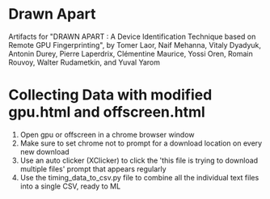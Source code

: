 # Drawn Apart

Artifacts for "DRAWN APART : A Device Identification Technique based on Remote GPU Fingerprinting", by Tomer Laor, Naif Mehanna, Vitaly Dyadyuk, Antonin Durey, Pierre Laperdrix, Clémentine Maurice, Yossi Oren, Romain Rouvoy, Walter Rudametkin, and Yuval Yarom

# Collecting Data with modified gpu.html and offscreen.html
1. Open gpu or offscreen in a chrome browser window
2. Make sure to set chrome not to prompt for a download location on every new download
3. Use an auto clicker (XClicker) to click the 'this file is trying to download multiple files' prompt that appears regularly
4. Use the timing_data_to_csv.py file to combine all the individual text files into a single CSV, ready to ML
